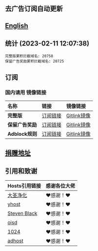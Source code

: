 ## 去广告订阅自动更新
## [English](./README_en.md)

## 统计 (2023-02-11 12:07:38)
```
完整版累积拦截域名: 20758
保留广告奖励累积拦截域名: 20725
```

## 订阅
### 国内请用 **镜像链接**  

| **名称** | **链接** | **镜像链接** |
| :-- | :-- | :-- |
| **完整版** | [订阅链接](https://raw.githubusercontent.com/lingeringsound/10007_auto/master/all) | [Gitlink镜像](https://code.gitlink.org.cn/api/v1/repos/keytoolazy/10007_auto/raw/all?ref=master) |
| **保留广告奖励** | [订阅链接](https://raw.githubusercontent.com/lingeringsound/10007_auto/master/reward) | [Gitlink镜像](https://code.gitlink.org.cn/api/v1/repos/keytoolazy/10007_auto/raw/reward?ref=master) |
| **Adblock规则** | [订阅链接](https://raw.githubusercontent.com/lingeringsound/10007_auto/master/adb.txt) | [Gitlink镜像](https://code.gitlink.org.cn/api/v1/repos/keytoolazy/10007_auto/raw/adb.txt?ref=master) |


## **[捐赠地址](https://github.com/lingeringsound/10007)**


## 引用和致谢
| **Hosts引用链接** | 感谢各位大佬 |
| :-- | :-- |
| [大圣净化](https://github.com/jdlingyu/ad-wars) | ❤感谢！❤ |
| [yhost](https://github.com/VeleSila/yhosts) | ❤感谢！❤ |
| [Steven Black](https://github.com/StevenBlack/hosts) | ❤感谢！❤ |
| [oisd](https://oisd.nl/howto) | ❤感谢！❤ |
| [1024](https://github.com/Goooler/1024_hosts) | ❤感谢！❤ |
| [adhost](https://github.com/E7KMbb/AD-hosts) | ❤感谢！❤ |

